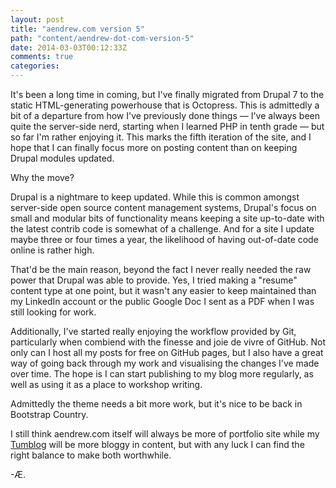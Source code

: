 ```yaml
---
layout: post
title: "aendrew.com version 5"
path: "content/aendrew-dot-com-version-5"
date: 2014-03-03T00:12:33Z
comments: true
categories:
---
```


It's been a long time in coming, but I've finally migrated from Drupal 7 to
the static HTML-generating powerhouse that is Octopress. This is admittedly
a bit of a departure from how I've previously done things — I've always been
quite the server-side nerd, starting when I learned PHP in tenth grade — but so
far I'm rather enjoying it. This marks the fifth iteration of the site, and I
hope that I can finally focus more on posting content than on keeping
Drupal modules updated.

Why the move?

Drupal is a nightmare to keep updated. While this is common amongst server-side
open source content management systems, Drupal's focus on small and modular
bits of functionality means keeping a site up-to-date with the latest contrib
code is somewhat of a challenge. And for a site I update maybe three or four
times a year, the likelihood of having out-of-date code online is rather high.

That'd be the main reason, beyond the fact I never really needed the raw power
that Drupal was able to provide. Yes, I tried making a "resume" content type
at one point, but it wasn't any easier to keep maintained than my LinkedIn
account or the public Google Doc I sent as a PDF when I was still looking for
work.

Additionally, I've started really enjoying the workflow provided by Git,
particularly when combiend with the finesse and joie de vivre of GitHub. Not
only can I host all my posts for free on GitHub pages, but I also have a great
way of going back through my work and visualising the changes I've made over
time. The hope is I can start publishing to my blog more regularly, as well as
using it as a place to workshop writing.

Admittedly the theme needs a bit more work, but it's nice to be back in
Bootstrap Country.

I still think aendrew.com itself will always be more of portfolio site while my
[Tumblog](http://aendrew.tumblr.com) will be more bloggy in content, but
with any luck I can find the right balance to make both worthwhile.

-Æ.
